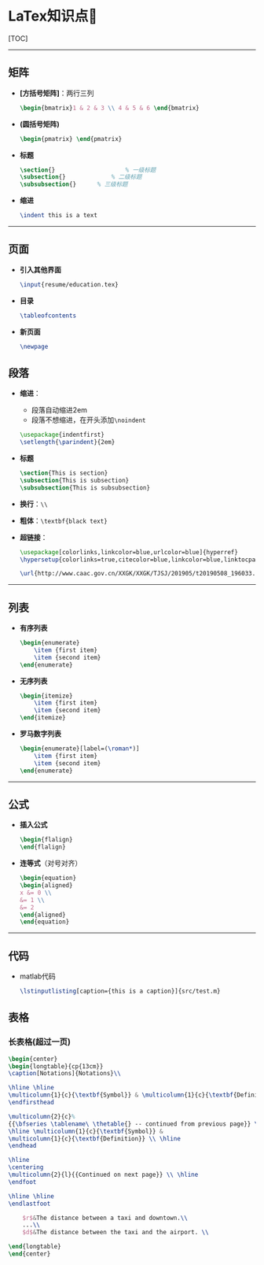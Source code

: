 # LaTex知识点🧀️

[TOC]

------

## 矩阵

- **[方括号矩阵]**：两行三列

  ```latex
  \begin{bmatrix}1 & 2 & 3 \\ 4 & 5 & 6 \end{bmatrix}
  ```

- **(圆括号矩阵)**

  ```latex
  \begin{pmatrix} \end{pmatrix}
  ```
  
- **标题**

  ```latex
  \section{}					% 一级标题
  \subsection{}				% 二级标题
  \subsubsection{}		% 三级标题
  ```

- **缩进**

  ```latex
  \indent this is a text
  ```

  

------

## 页面

- **引入其他界面**

  ```latex
  \input{resume/education.tex}
  ```
  
- **目录**

  ```latex
  \tableofcontents
  ```

- **新页面**

  ```latex
  \newpage
  ```



## 段落

- **缩进**：

  - 段落自动缩进2em
  - 段落不想缩进，在开头添加`\noindent`

  ```latex
  \usepackage{indentfirst} 
  \setlength{\parindent}{2em}
  ```

- **标题**

  ```latex
  \section{This is section}
  \subsection{This is subsection}
  \subsubsection{This is subsubsection}
  ```

- **换行**：`\\`

- **粗体**：`\textbf{black text}`

- **超链接**：

  ```latex
  \usepackage[colorlinks,linkcolor=blue,urlcolor=blue]{hyperref}
  \hypersetup{colorlinks=true,citecolor=blue,linkcolor=blue,linktocpage=true}
  
  \url{http://www.caac.gov.cn/XXGK/XXGK/TJSJ/201905/t20190508_196033.html}
  ```

  

------

## 列表

- **有序列表**

  ```latex
  \begin{enumerate}
      \item {first item}
      \item {second item}
  \end{enumerate}
  ```

- **无序列表**

  ```latex
  \begin{itemize}
      \item {first item}
      \item {second item}
  \end{itemize}
  ```

- **罗马数字列表**

  ```latex
  \begin{enumerate}[label=(\roman*)]
      \item {first item}
      \item {second item}
  \end{enumerate}
  ```

  

------

## 公式

- **插入公式**

  ```latex
  \begin{flalign}
  \end{flalign}
  ```
  
- **连等式**（对号对齐）

  ```latex
  \begin{equation}
  \begin{aligned}
  x &= 0 \\
  &= 1 \\
  &= 2
  \end{aligned}
  \end{equation}
  ```

  

------

## 代码

- matlab代码

  ```latex
  \lstinputlisting[caption={this is a caption}]{src/test.m}
  ```

  



## 表格

### 长表格(超过一页)

```latex
\begin{center}
\begin{longtable}{cp{13cm}} 
\caption[Notations]{Notations}\\

\hline \hline
\multicolumn{1}{c}{\textbf{Symbol}} & \multicolumn{1}{c}{\textbf{Definition}}\\ \hline 
\endfirsthead

\multicolumn{2}{c}%
{{\bfseries \tablename\ \thetable{} -- continued from previous page}} \\
\hline \multicolumn{1}{c}{\textbf{Symbol}} &
\multicolumn{1}{c}{\textbf{Definition}} \\ \hline 
\endhead

\hline 
\centering
\multicolumn{2}{l}{{Continued on next page}} \\ \hline
\endfoot

\hline \hline
\endlastfoot

	$r$&The distance between a taxi and downtown.\\
	...\\
	$d$&The distance between the taxi and the airport. \\

\end{longtable}
\end{center}
```


